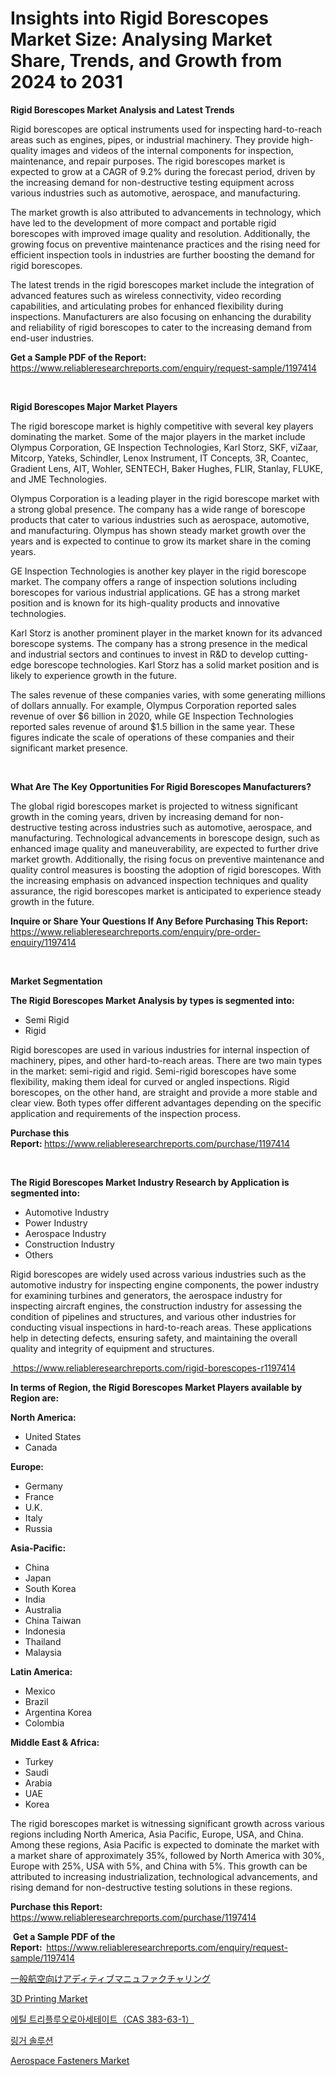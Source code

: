 <p><h1>Insights into Rigid Borescopes Market Size: Analysing Market Share, Trends, and Growth from 2024 to 2031</h1></p><p><strong>Rigid Borescopes Market Analysis and Latest Trends</strong></p>
<p><p>Rigid borescopes are optical instruments used for inspecting hard-to-reach areas such as engines, pipes, or industrial machinery. They provide high-quality images and videos of the internal components for inspection, maintenance, and repair purposes. The rigid borescopes market is expected to grow at a CAGR of 9.2% during the forecast period, driven by the increasing demand for non-destructive testing equipment across various industries such as automotive, aerospace, and manufacturing.</p><p>The market growth is also attributed to advancements in technology, which have led to the development of more compact and portable rigid borescopes with improved image quality and resolution. Additionally, the growing focus on preventive maintenance practices and the rising need for efficient inspection tools in industries are further boosting the demand for rigid borescopes.</p><p>The latest trends in the rigid borescopes market include the integration of advanced features such as wireless connectivity, video recording capabilities, and articulating probes for enhanced flexibility during inspections. Manufacturers are also focusing on enhancing the durability and reliability of rigid borescopes to cater to the increasing demand from end-user industries.</p></p>
<p><strong>Get a Sample PDF of the Report:&nbsp;</strong> <a href="https://www.reliableresearchreports.com/enquiry/request-sample/1197414">https://www.reliableresearchreports.com/enquiry/request-sample/1197414</a></p>
<p>&nbsp;</p>
<p><strong>Rigid Borescopes Major Market Players</strong></p>
<p><p>The rigid borescope market is highly competitive with several key players dominating the market. Some of the major players in the market include Olympus Corporation, GE Inspection Technologies, Karl Storz, SKF, viZaar, Mitcorp, Yateks, Schindler, Lenox Instrument, IT Concepts, 3R, Coantec, Gradient Lens, AIT, Wohler, SENTECH, Baker Hughes, FLIR, Stanlay, FLUKE, and JME Technologies.</p><p>Olympus Corporation is a leading player in the rigid borescope market with a strong global presence. The company has a wide range of borescope products that cater to various industries such as aerospace, automotive, and manufacturing. Olympus has shown steady market growth over the years and is expected to continue to grow its market share in the coming years.</p><p>GE Inspection Technologies is another key player in the rigid borescope market. The company offers a range of inspection solutions including borescopes for various industrial applications. GE has a strong market position and is known for its high-quality products and innovative technologies.</p><p>Karl Storz is another prominent player in the market known for its advanced borescope systems. The company has a strong presence in the medical and industrial sectors and continues to invest in R&D to develop cutting-edge borescope technologies. Karl Storz has a solid market position and is likely to experience growth in the future.</p><p>The sales revenue of these companies varies, with some generating millions of dollars annually. For example, Olympus Corporation reported sales revenue of over $6 billion in 2020, while GE Inspection Technologies reported sales revenue of around $1.5 billion in the same year. These figures indicate the scale of operations of these companies and their significant market presence.</p></p>
<p>&nbsp;</p>
<p><strong>What Are The Key Opportunities For Rigid Borescopes Manufacturers?</strong></p>
<p><p>The global rigid borescopes market is projected to witness significant growth in the coming years, driven by increasing demand for non-destructive testing across industries such as automotive, aerospace, and manufacturing. Technological advancements in borescope design, such as enhanced image quality and maneuverability, are expected to further drive market growth. Additionally, the rising focus on preventive maintenance and quality control measures is boosting the adoption of rigid borescopes. With the increasing emphasis on advanced inspection techniques and quality assurance, the rigid borescopes market is anticipated to experience steady growth in the future.</p></p>
<p><strong>Inquire or Share Your Questions If Any Before Purchasing This Report:</strong> <a href="https://www.reliableresearchreports.com/enquiry/pre-order-enquiry/1197414">https://www.reliableresearchreports.com/enquiry/pre-order-enquiry/1197414</a></p>
<p>&nbsp;</p>
<p><strong>Market Segmentation</strong></p>
<p><strong>The Rigid Borescopes Market Analysis by types is segmented into:</strong></p>
<p><ul><li>Semi Rigid</li><li>Rigid</li></ul></p>
<p><p>Rigid borescopes are used in various industries for internal inspection of machinery, pipes, and other hard-to-reach areas. There are two main types in the market: semi-rigid and rigid. Semi-rigid borescopes have some flexibility, making them ideal for curved or angled inspections. Rigid borescopes, on the other hand, are straight and provide a more stable and clear view. Both types offer different advantages depending on the specific application and requirements of the inspection process.</p></p>
<p><strong>Purchase this Report:&nbsp;</strong><a href="https://www.reliableresearchreports.com/purchase/1197414">https://www.reliableresearchreports.com/purchase/1197414</a></p>
<p>&nbsp;</p>
<p><strong>The Rigid Borescopes Market Industry Research by Application is segmented into:</strong></p>
<p><ul><li>Automotive Industry</li><li>Power Industry</li><li>Aerospace Industry</li><li>Construction Industry</li><li>Others</li></ul></p>
<p><p>Rigid borescopes are widely used across various industries such as the automotive industry for inspecting engine components, the power industry for examining turbines and generators, the aerospace industry for inspecting aircraft engines, the construction industry for assessing the condition of pipelines and structures, and various other industries for conducting visual inspections in hard-to-reach areas. These applications help in detecting defects, ensuring safety, and maintaining the overall quality and integrity of equipment and structures.</p></p>
<p><a href="https://www.reliableresearchreports.com/rigid-borescopes-r1197414">&nbsp;https://www.reliableresearchreports.com/rigid-borescopes-r1197414</a></p>
<p><strong>In terms of Region, the Rigid Borescopes Market Players available by Region are:</strong></p>
<p>
    <p> <strong> North America: </strong>
        <ul>
            <li>United States</li>
            <li>Canada</li>
        </ul>
        </p> 
    <p> <strong> Europe: </strong>
        <ul>
            <li>Germany</li>
            <li>France</li>
            <li>U.K.</li>
            <li>Italy</li>
            <li>Russia</li>
        </ul>
        </p> 
    <p> <strong> Asia-Pacific: </strong>
        <ul>
            <li>China</li>
            <li>Japan</li>
            <li>South Korea</li>
            <li>India</li>
            <li>Australia</li>
            <li>China Taiwan</li>
            <li>Indonesia</li>
            <li>Thailand</li>
            <li>Malaysia</li>
        </ul>
        </p> 
    <p> <strong> Latin America: </strong>
        <ul>
            <li>Mexico</li>
            <li>Brazil</li>
            <li>Argentina Korea</li>
            <li>Colombia</li>
        </ul>
        </p> 
    <p> <strong> Middle East & Africa: </strong>
        <ul>
            <li>Turkey</li>
            <li>Saudi</li>
            <li>Arabia</li>
            <li>UAE</li>
            <li>Korea</li>
        </ul>
    </p>
    </p>
<p><p>The rigid borescopes market is witnessing significant growth across various regions including North America, Asia Pacific, Europe, USA, and China. Among these regions, Asia Pacific is expected to dominate the market with a market share of approximately 35%, followed by North America with 30%, Europe with 25%, USA with 5%, and China with 5%. This growth can be attributed to increasing industrialization, technological advancements, and rising demand for non-destructive testing solutions in these regions.</p></p>
<p><strong>Purchase this Report: </strong><a href="https://www.reliableresearchreports.com/purchase/1197414">https://www.reliableresearchreports.com/purchase/1197414</a></p>
<p>&nbsp;<strong>Get a Sample PDF of the Report:&nbsp;&nbsp;</strong><a href="https://www.reliableresearchreports.com/enquiry/request-sample/1197414">https://www.reliableresearchreports.com/enquiry/request-sample/1197414</a></p>
<p><strong></strong></p>
<p><p><a href="https://github.com/KenyonJohns/Market-Research-Report-List-1/blob/main/8608454156621.md">一般航空向けアディティブマニュファクチャリング</a></p><p><a href="https://github.com/kosella/Market-Research-Report-List-4/blob/main/3d-printing-market.md">3D Printing Market</a></p><p><a href="https://github.com/nigaleamar09/Market-Research-Report-List-1/blob/main/3170238167605.md">에틸 트리플루오로아세테이트（CAS 383-63-1）</a></p><p><a href="https://github.com/lkwggful07722/Market-Research-Report-List-2/blob/main/1398570167606.md">링거 솔루션</a></p><p><a href="https://github.com/nathandecarvalho/Market-Research-Report-List-4/blob/main/aerospace-fasteners-market.md">Aerospace Fasteners Market</a></p></p>